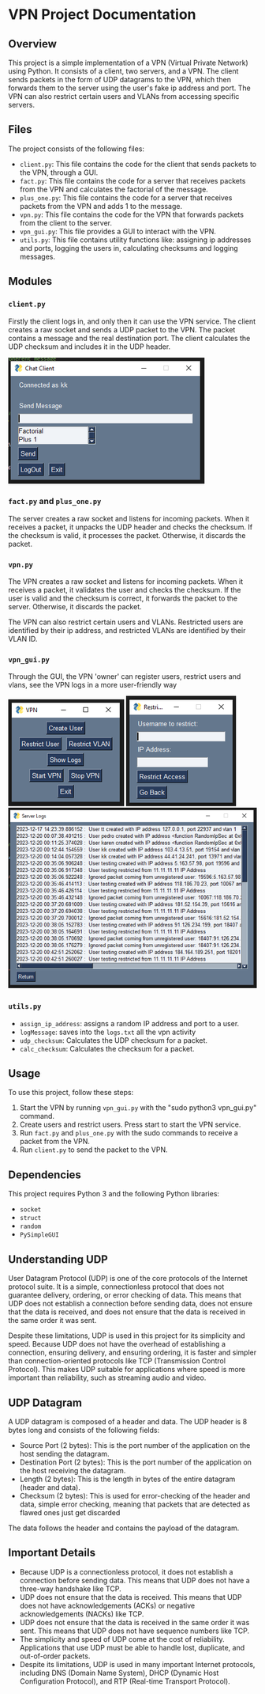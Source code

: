 # VPN Project Documentation

## Overview

This project is a simple implementation of a VPN (Virtual Private Network) using Python. It consists of a client, two servers, and a VPN. The client sends packets in the form of UDP datagrams to the VPN, which then forwards them to the server using the user's fake ip address and port. The VPN can also restrict certain users and VLANs from accessing specific servers.

## Files

The project consists of the following files:

- `client.py`: This file contains the code for the client that sends packets to the VPN, through a GUI.
- `fact.py`: This file contains the code for a server that receives packets from the VPN and calculates the factorial of the message.
- `plus_one.py`: This file contains the code for a server that receives packets from the VPN and adds 1 to the message. 
- `vpn.py`: This file contains the code for the VPN that forwards packets from the client to the server.
- `vpn_gui.py`: This file provides a GUI to interact with the VPN.
- `utils.py`: This file contains utility functions like: assigning ip addresses and ports, logging the users in, calculating checksums and logging messages.

## Modules

### `client.py`

Firstly the client logs in, and only then it can use the VPN service. The client creates a raw socket and sends a UDP packet to the VPN. The packet contains a message and the real destination port. The client calculates the UDP checksum and includes it in the UDP header.

![Client](cl.png)

### `fact.py` and `plus_one.py`

The server creates a raw socket and listens for incoming packets. When it receives a packet, it unpacks the UDP header and checks the checksum. If the checksum is valid, it processes the packet. Otherwise, it discards the packet.

### `vpn.py`

The VPN creates a raw socket and listens for incoming packets. When it receives a packet, it validates the user and checks the checksum. If the user is valid and the checksum is correct, it forwards the packet to the server. Otherwise, it discards the packet.

The VPN can also restrict certain users and VLANs. Restricted users are identified by their ip address, and restricted VLANs are identified by their VLAN ID.

### `vpn_gui.py`

Through the GUI, the VPN 'owner' can register users, restrict users and vlans, see the VPN logs in a more user-friendly way

![VPN](gui.PNG)
![restriction](restr.png)
![VPN logs](logs.png)

### `utils.py`

- `assign_ip_address`: assigns a random IP address and port to a user.
- `logMessage`: saves into the `logs.txt` all the vpn activity
- `udp_checksum`: Calculates the UDP checksum for a packet.
- `calc_checksum`: Calculates the checksum for a packet.

## Usage

To use this project, follow these steps:

1. Start the VPN by running `vpn_gui.py` with the "sudo python3 vpn_gui.py" command.
2. Create users and restrict users. Press start to start the VPN service.
3. Run `fact.py` and `plus_one.py` with the sudo commands to receive a packet from the VPN.
4. Run `client.py` to send the packet to the VPN.

## Dependencies

This project requires Python 3 and the following Python libraries:

- `socket`
- `struct`
- `random`
- `PySimpleGUI`

## Understanding UDP

User Datagram Protocol (UDP) is one of the core protocols of the Internet protocol suite. It is a simple, connectionless protocol that does not guarantee delivery, ordering, or error checking of data. This means that UDP does not establish a connection before sending data, does not ensure that the data is received, and does not ensure that the data is received in the same order it was sent.

Despite these limitations, UDP is used in this project for its simplicity and speed. Because UDP does not have the overhead of establishing a connection, ensuring delivery, and ensuring ordering, it is faster and simpler than connection-oriented protocols like TCP (Transmission Control Protocol). This makes UDP suitable for applications where speed is more important than reliability, such as streaming audio and video.

## UDP Datagram

A UDP datagram is composed of a header and data. The UDP header is 8 bytes long and consists of the following fields:

- Source Port (2 bytes): This is the port number of the application on the host sending the datagram.
- Destination Port (2 bytes): This is the port number of the application on the host receiving the datagram.
- Length (2 bytes): This is the length in bytes of the entire datagram (header and data).
- Checksum (2 bytes): This is used for error-checking of the header and data, simple error checking, meaning that packets that are detected as flawed ones just get discarded

The data follows the header and contains the payload of the datagram.

## Important Details

- Because UDP is a connectionless protocol, it does not establish a connection before sending data. This means that UDP does not have a three-way handshake like TCP.
- UDP does not ensure that the data is received. This means that UDP does not have acknowledgements (ACKs) or negative acknowledgements (NACKs) like TCP.
- UDP does not ensure that the data is received in the same order it was sent. This means that UDP does not have sequence numbers like TCP.
- The simplicity and speed of UDP come at the cost of reliability. Applications that use UDP must be able to handle lost, duplicate, and out-of-order packets.
- Despite its limitations, UDP is used in many important Internet protocols, including DNS (Domain Name System), DHCP (Dynamic Host Configuration Protocol), and RTP (Real-time Transport Protocol).
